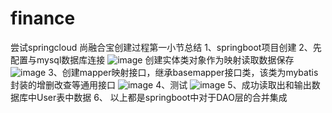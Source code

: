 # finance
尝试springcloud
尚融合宝创建过程第一小节总结
1、springboot项目创建
2、先配置与mysql数据库连接
![image](https://user-images.githubusercontent.com/93534344/143876835-792bbf5f-1bee-4435-a129-d2c69cd886d8.png)
创建实体类对象作为映射读取数据保存
![image](https://user-images.githubusercontent.com/93534344/143877095-dfe837dc-26b6-4654-9868-023ad3f41aee.png)
3、创建mapper映射接口，继承basemapper接口类，该类为mybatis封装的增删改查等通用接口
![image](https://user-images.githubusercontent.com/93534344/143877962-9207787f-cd79-446e-afa4-ae83cceb9b14.png)
4、测试 
![image](https://user-images.githubusercontent.com/93534344/143878231-d8d54bf6-b00b-4cd4-b3d4-b8ab9c6d826a.png)
5、成功读取出和输出数据库中User表中数据
6、 以上都是springboot中对于DAO层的合并集成
